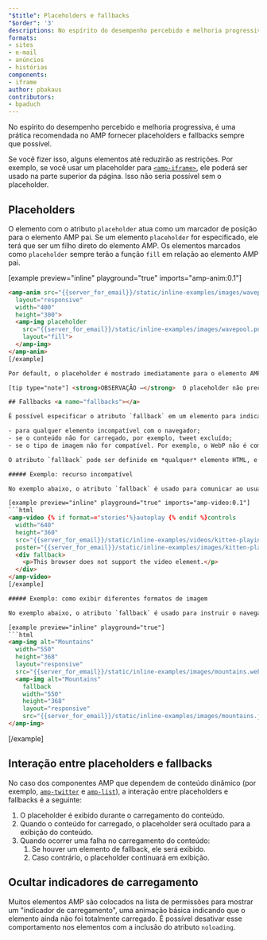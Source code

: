 ```yaml
---
"$title": Placeholders e fallbacks
"$order": '3'
descriptions: No espírito do desempenho percebido e melhoria progressiva, é uma prática recomendada no AMP fornecer placeholders e fallbacks sempre que possível.
formats:
- sites
- e-mail
- anúncios
- histórias
components:
- iframe
author: pbakaus
contributors:
- bpaduch
---
```


No espírito do desempenho percebido e melhoria progressiva, é uma prática recomendada no AMP fornecer placeholders e fallbacks sempre que possível.

Se você fizer isso, alguns elementos até reduzirão as restrições. Por exemplo, se você usar um placeholder para [`<amp-iframe>`](../../../../documentation/components/reference/amp-iframe.md#iframe-with-placeholder), ele poderá ser usado na parte superior da página. Isso não seria possível sem o placeholder.

## Placeholders

O elemento com o atributo `placeholder` atua como um marcador de posição para o elemento AMP pai. Se um elemento `placeholder` for especificado, ele terá que ser um filho direto do elemento AMP. Os elementos marcados como `placeholder` sempre terão a função `fill` em relação ao elemento AMP pai.

[example preview="inline" playground="true" imports="amp-anim:0.1"]
```html
<amp-anim src="{{server_for_email}}/static/inline-examples/images/wavepool.gif"
  layout="responsive"
  width="400"
  height="300">
  <amp-img placeholder
    src="{{server_for_email}}/static/inline-examples/images/wavepool.png"
    layout="fill">
  </amp-img>
</amp-anim>
[/example]

Por default, o placeholder é mostrado imediatamente para o elemento AMP, mesmo que os recursos desse elemento não tenham sido inicializados nem baixados. Depois de pronto, o elemento AMP geralmente oculta o placeholder e mostra o conteúdo.

[tip type="note"] <strong>OBSERVAÇÃO –</strong>  O placeholder não precisa ser um elemento AMP. Qualquer elemento HTML pode ter essa função.[/tip]

## Fallbacks <a name="fallbacks"></a>

É possível especificar o atributo `fallback` em um elemento para indicar um substituto:

- para qualquer elemento incompatível com o navegador;
- se o conteúdo não for carregado, por exemplo, tweet excluído;
- se o tipo de imagem não for compatível. Por exemplo, o WebP não é compatível com todos os navegadores.

O atributo `fallback` pode ser definido em *qualquer* elemento HTML, e não somente em elementos AMP. Quando especificado, o elemento `fallback` precisa ser um filho direto do elemento AMP.

##### Exemplo: recurso incompatível

No exemplo abaixo, o atributo `fallback` é usado para comunicar ao usuário que o navegador não é compatível com um determinado recurso:

[example preview="inline" playground="true" imports="amp-video:0.1"]
```html
<amp-video {% if format=='stories'%}autoplay {% endif %}controls
  width="640"
  height="360"
  src="{{server_for_email}}/static/inline-examples/videos/kitten-playing.mp4"
  poster="{{server_for_email}}/static/inline-examples/images/kitten-playing.png">
  <div fallback>
    <p>This browser does not support the video element.</p>
  </div>
</amp-video>
[/example]

##### Exemplo: como exibir diferentes formatos de imagem

No exemplo abaixo, o atributo `fallback` é usado para instruir o navegador a usar o arquivo JPEG se o formato WebP não for compatível.

[example preview="inline" playground="true"]
```html
<amp-img alt="Mountains"
  width="550"
  height="368"
  layout="responsive"
  src="{{server_for_email}}/static/inline-examples/images/mountains.webp">
  <amp-img alt="Mountains"
    fallback
    width="550"
    height="368"
    layout="responsive"
    src="{{server_for_email}}/static/inline-examples/images/mountains.jpg"></amp-img>
</amp-img>
```
[/example]

## Interação entre placeholders e fallbacks

No caso dos componentes AMP que dependem de conteúdo dinâmico (por exemplo, [`amp-twitter`](../../../../documentation/components/reference/amp-twitter.md) e [`amp-list`](../../../../documentation/components/reference/amp-list.md)), a interação entre placeholders e fallbacks é a seguinte:

<ol>
  <li>O placeholder é exibido durante o carregamento do conteúdo.</li>
  <li>Quando o conteúdo for carregado, o placeholder será ocultado para a exibição do conteúdo.</li>
  <li>Quando ocorrer uma falha no carregamento do conteúdo:     <ol>       <li>Se houver um elemento de fallback, ele será exibido.</li>       <li>Caso contrário, o placeholder continuará em exibição.</li>     </ol>
</li>
</ol>

## Ocultar indicadores de carregamento

Muitos elementos AMP são colocados na lista de permissões para mostrar um "indicador de carregamento", uma animação básica indicando que o elemento ainda não foi totalmente carregado. É possível desativar esse comportamento nos elementos com a inclusão do atributo `noloading`.
